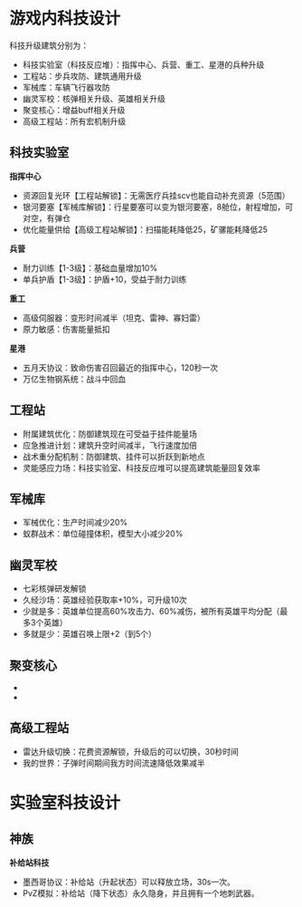 # 游戏内科技设计

科技升级建筑分别为：

* 科技实验室（科技反应堆）：指挥中心、兵营、重工、星港的兵种升级
* 工程站：步兵攻防、建筑通用升级
* 军械库：车辆飞行器攻防
* 幽灵军校：核弹相关升级、英雄相关升级
* 聚变核心：增益buff相关升级
* 高级工程站：所有宏机制升级

## 科技实验室

**指挥中心**

* 资源回复光环【工程站解锁】：无需医疗兵挂scv也能自动补充资源（5范围）
* 银河要塞【军械库解锁】：行星要塞可以变为银河要塞，8舱位，射程增加，可对空，有弹仓
* 优化能量供给【高级工程站解锁】：扫描能耗降低25，矿骡能耗降低25

**兵营**

* 耐力训练【1-3级】：基础血量增加10%
* 单兵护盾【1-3级】：护盾+10，受益于耐力训练

**重工**

* 高级伺服器：变形时间减半（坦克、雷神、寡妇雷）
* 原力敏感：伤害能量抵扣

**星港**

* 五月天协议：致命伤害召回最近的指挥中心，120秒一次
* 万亿生物钢系统：战斗中回血

## 工程站

* 附属建筑优化：防御建筑现在可受益于挂件能量场
* 应急推进计划：建筑升空时间减半，飞行速度加倍
* 战术重分配机制：防御建筑、挂件可以折跃到新地点
* 灵能感应力场：科技实验室、科技反应堆可以提高建筑能量回复效率

## 军械库

* 军械优化：生产时间减少20%
* 蚁群战术：单位碰撞体积，模型大小减少20%

## 幽灵军校

* 七彩核弹研发解锁
* 久经沙场：英雄经验获取率+10%，可升级10次
* 少就是多：英雄单位提高60%攻击力、60%减伤，被所有英雄平均分配（最多3个英雄）
* 多就是少：英雄召唤上限+2（到5个）

## 聚变核心

* 
* 

## 高级工程站

* 雷达升级切换：花费资源解锁，升级后的可以切换，30秒时间
* 我的世界：子弹时间期间我方时间流速降低效果减半

# 实验室科技设计

## 神族

**补给站科技**

* 墨西哥协议：补给站（升起状态）可以释放立场，30s一次。
* PvZ模拟：补给站（降下状态）永久隐身，并且拥有一个地刺武器。